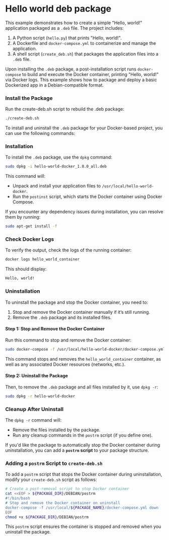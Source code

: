 # Hello world deb package

This example demonstrates how to create a simple "Hello, world!" application packaged as a `.deb` file. The project includes:

1. A Python script (`hello.py`) that prints "Hello, world!".
2. A Dockerfile and `docker-compose.yml` to containerize and manage the application.
3. A shell script (`create_deb.sh`) that packages the application files into a `.deb` file.

Upon installing the `.deb` package, a post-installation script runs `docker-compose` to build and execute the Docker container, printing "Hello, world!" via Docker logs. This example shows how to package and deploy a basic Dockerized app in a Debian-compatible format.

### Install the Package

Run the create-deb.sh script to rebuild the .deb package:
```bash
./create-deb.sh
```
To install and uninstall the `.deb` package for your Docker-based project, you can use the following commands:

### Installation

To install the `.deb` package, use the `dpkg` command:

```bash
sudo dpkg -i hello-world-docker_1.0.0_all.deb
```

This command will:
- Unpack and install your application files to `/usr/local/hello-world-docker`.
- Run the `postinst` script, which starts the Docker container using Docker Compose.

If you encounter any dependency issues during installation, you can resolve them by running:

```bash
sudo apt-get install -f
```

### Check Docker Logs

To verify the output, check the logs of the running container:
```bash
docker logs hello_world_container
```

This should display:
```bash
Hello, world!
```

### Uninstallation

To uninstall the package and stop the Docker container, you need to:
1. Stop and remove the Docker container manually if it’s still running.
2. Remove the `.deb` package and its installed files.

#### Step 1: Stop and Remove the Docker Container

Run this command to stop and remove the Docker container:

```bash
sudo docker-compose -f /usr/local/hello-world-docker/docker-compose.yml down
```

This command stops and removes the `hello_world_container` container, as well as any associated Docker resources (networks, etc.).

#### Step 2: Uninstall the Package

Then, to remove the `.deb` package and all files installed by it, use `dpkg -r`:

```bash
sudo dpkg -r hello-world-docker
```

### Cleanup After Uninstall

The `dpkg -r` command will:
- Remove the files installed by the package.
- Run any cleanup commands in the `postrm` script (if you define one).

If you'd like the package to automatically stop the Docker container during uninstallation, you can add a **`postrm` script** to your package structure.

### Adding a `postrm` Script to `create-deb.sh`

To add a `postrm` script that stops the Docker container during uninstallation, modify your `create-deb.sh` script as follows:

```bash
# Create a post-removal script to stop Docker container
cat <<EOF > ${PACKAGE_DIR}/DEBIAN/postrm
#!/bin/bash
# Stop and remove the Docker container on uninstall
docker-compose -f /usr/local/${PACKAGE_NAME}/docker-compose.yml down
EOF
chmod +x ${PACKAGE_DIR}/DEBIAN/postrm
```

This `postrm` script ensures the container is stopped and removed when you uninstall the package.